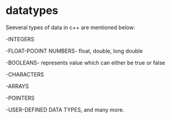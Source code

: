 # datatypes
Seeveral types of data in c++ are mentioned below:

-INTEGERS

-FLOAT-POOINT NUMBERS- float, double, long double

-BOOLEANS- represents value which can either be true or false

-CHARACTERS

-ARRAYS

-POINTERS

-USER-DEFINED DATA TYPES, and many more.
